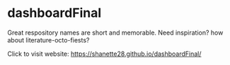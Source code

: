 # dashboardFinal
Great respository names are short and memorable. Need inspiration? how about literature-octo-fiests?


Click to visit website: https://shanette28.github.io/dashboardFinal/
